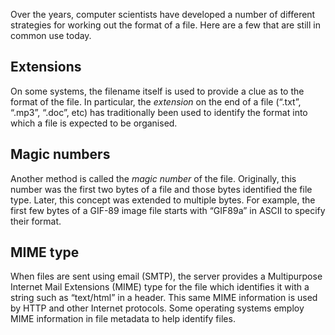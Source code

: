 Over the years, computer scientists have developed a number of different strategies for working out the format of a file. Here are a few that are still in common use today.

Extensions
----
On some systems, the filename itself is used to provide a clue as to the format of the file. In particular, the *extension* on the end of a file (“.txt”, “.mp3”, “.doc”,  etc) has traditionally been used to identify the format into which a file is expected to be organised.

Magic numbers
----
Another method is called the *magic number* of the file. Originally, this number was the first two bytes of a file and those bytes identified the file type. Later, this concept was extended to multiple bytes. For example, the first few bytes of a GIF-89 image file starts with “GIF89a” in ASCII to specify their format.

MIME type
----
When files are sent using email (SMTP), the server provides a Multipurpose Internet Mail Extensions (MIME) type for the file which identifies it with a string such as “text/html” in a header. This same MIME information is used by HTTP and other Internet protocols. Some operating systems employ MIME information in file metadata to help identify files.
